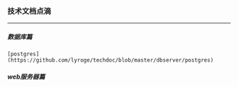 ### 技术文档点滴
*** 


##### 数据库篇
    [postgres](https://github.com/lyroge/techdoc/blob/master/dbserver/postgres)


##### web服务器篇
